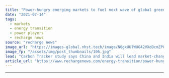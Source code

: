 ```yaml
---
title: "Power-hungry emerging markets to fuel next wave of global green energy transition -  report"
date: "2021-07-14"
tags: 
  - markets
  - energy transition
  - power players
  - recharge news
source: "recharge news"
image_url: "https://images-global.nhst.tech/image/N0gxUUlWUG42VXdOcmZPUmFDWmU0NTNrUm5xcTJjazVkK1VGZEdvazY2UT0=/nhst/binary/5478badec2ada9a55d58906c6705d8ab"
image_fp: "/assets/img/post_thumbnails/106.jpg"
lead: "Carbon Tracker study says China and India will lead market-changing shift in countries importing coal and gas but now 'powerfully incentivised to switch to solar and wind'"
article_url: "https://www.rechargenews.com/energy-transition/power-hungry-emerging-markets-to-fuel-next-wave-of-global-green-energy-transition-report/2-1-1039765"
---
```


---
